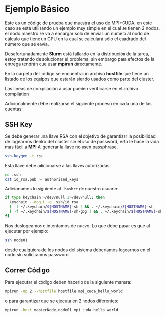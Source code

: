 # Ejemplo Básico

Este es un código de prueba que muestra el uso de MPI+CUDA, en este caso
se está utilizando un ejemplo muy simple en el cual se tienen 2 nodos,
el nodo maestro se va a encargar solo de enviar un número al nodo de
cálculo que tiene un GPU en la cual se calculará sólo el cuadrado del
número que se envía.

Desafortunadamente **Slurm** está fallando en la distribución de la
tarea, estoy tratando de solucionar el problema, sin embargo para
efectos de la entrega tendrán que usar **mpirun** directamente.

En la carpeta del código se encuentra un archivo **hostfile** que tiene
un listado de los equipos que estarán siendo usados como parte del
cluster.

Las lineas de compilación a usar pueden verificarse en el archivo compilation

Adicionalmente debe realizarse el siguiente proceso en cada una de las
cuentas:

## SSH Key

Se debe generar una llave RSA con el objetivo de garantizar la posibilidad de logearnos dentro del cluster sin el uso de password, esto le hace la vida mas fácil a **MPI**
Al generar la llave no usen passphrase.

```bash
ssh-keygen -t rsa
```

Esta llave debe adicionarse a las llaves autorizadas:

```bash
cd .ssh
cat id_rsa.pub >> authorized_keys
```

Adicionamos lo siguiente al `.bashrc` de nuestro usuario:

```bash
if type keychain >/dev/null 2>/dev/null; then
  keychain --nogui -q .ssh/id_rsa
  [ -f ~/.keychain/${HOSTNAME}-sh ] && . ~/.keychain/${HOSTNAME}-sh
  [ -f ~/.keychain/${HOSTNAME}-sh-gpg ] && . ~/.keychain/${HOSTNAME}-sh-gpg
fi
```

Nos deslogeamos e intentamos de nuevo. Lo que debe pasar es que al ejecutar por ejemplo:

```bash
ssh node01
```

desde cualquiera de los nodos del sistema deberíamos logearnos en el nodo sin solicitarnos password.

## Correr Código
Para ejecutar el código deben hacerlo de la siguiente manera:

```bash
mpirun -np 2 --hostfile hostfile mpi_cuda_hello_world
```
o para garantizar que se ejecuta en 2 nodos diferentes:

```bash
mpirun -host masterNode,node01 mpi_cuda_hello_world
```
